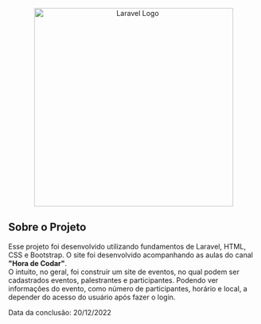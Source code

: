 <p align="center"><a href="https://laravel.com" target="_blank"><img src="https://raw.githubusercontent.com/laravel/art/master/logo- lockup/5%20SVG/2%20CMYK/1%20Full%20Color/laravel-logolockup-cmyk-red.svg" width="400" alt="Laravel Logo"></a></p>

## Sobre o Projeto

Esse projeto foi desenvolvido utilizando fundamentos de Laravel, HTML, CSS e Bootstrap. O site foi desenvolvido acompanhando as aulas do canal <b>"Hora de Codar"</b>.<br>
O intuito, no geral, foi construir um site de eventos, no qual podem ser cadastrados eventos, palestrantes e participantes. Podendo ver informações do evento, como número de participantes, horário e local, a depender do acesso do usuário após fazer o login.

Data da conclusão: 20/12/2022
